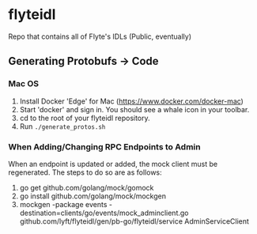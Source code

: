 # flyteidl
Repo that contains all of Flyte's IDLs (Public, eventually)

## Generating Protobufs -> Code

### Mac OS

1. Install Docker 'Edge' for Mac (https://www.docker.com/docker-mac)
2. Start 'docker' and sign in.  You should see a whale icon in your toolbar.
3. cd to the root of your flyteidl repository.
4. Run `./generate_protos.sh`

### When Adding/Changing RPC Endpoints to Admin

When an endpoint is updated or added, the mock client must be regenerated.  The steps to do so are as follows:

1. go get github.com/golang/mock/gomock
2. go install github.com/golang/mock/mockgen
3. mockgen -package events -destination=clients/go/events/mock_adminclient.go github.com/lyft/flyteidl/gen/pb-go/flyteidl/service AdminServiceClient
